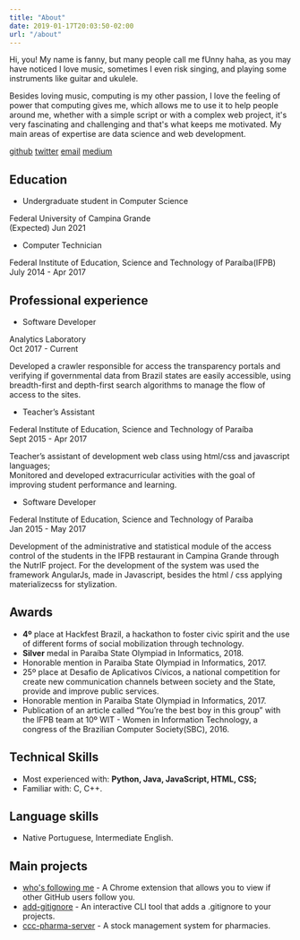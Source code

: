 ```yaml
---
title: "About"
date: 2019-01-17T20:03:50-02:00
url: "/about"
---
```

Hi, you! My name is fanny, but many people call me fUnny haha, as you may have noticed I love music, sometimes I even risk singing, and playing some instruments like guitar and ukulele.

Besides loving music, computing is my other passion, I love the feeling of power that computing gives me, which allows me to use it to help people around me, whether with a simple script or with a complex web project, it's very fascinating and challenging and that's what keeps me motivated. My main areas of expertise are data science and web development.

[github](https://github.com/fannyvieira) [twitter](https://twitter.com/fannyvieiira) [email](mailto:fanny.vieira@ccc.ufcg.edu.br) [medium](https://medium.com/@fannyvieira)


## Education

- Undergraduate student in Computer Science

Federal University of Campina Grande  
(Expected) Jun 2021  

- Computer Technician

Federal Institute of Education, Science and Technology of Paraíba(IFPB) 
July 2014 - Apr 2017


## Professional experience


* Software Developer

Analytics Laboratory  
Oct 2017 - Current

Developed a crawler responsible for access the transparency portals and verifying if governmental data from Brazil states are easily accessible, using breadth-first and depth-first search algorithms to manage the flow of access to the sites.


* Teacher’s Assistant

Federal Institute of Education, Science and Technology of Paraíba  
Sept 2015 - Apr 2017

Teacher’s assistant of development web class using html/css and javascript languages;  
Monitored and developed extracurricular activities with the goal of improving student performance and learning. 


* Software Developer              

Federal Institute of Education, Science and Technology of Paraíba                  
Jan 2015 - May 2017 

Development of the administrative and statistical module of the access control of the students in the IFPB restaurant in Campina Grande through the NutrIF project. For the development of the system was used the framework AngularJs, made in Javascript, besides the html / css applying materializecss for stylization.


## Awards
- **4º** place at Hackfest Brazil, a hackathon to foster civic spirit and the use of different forms of social mobilization through technology.
- **Silver** medal in Paraíba State Olympiad in Informatics, 2018.
- Honorable mention in Paraiba State Olympiad in Informatics, 2017.
- 25º place at Desafio de Aplicativos Cívicos, a national competition for create new communication channels between society and the State, provide and improve public services.
- Honorable mention in Paraiba State Olympiad in Informatics, 2017.
- Publication of an article called “You’re the best boy in this group” with the IFPB team at 10º WIT - Women in Information Technology, a congress of the Brazilian Computer Society(SBC), 2016.


## Technical Skills
- Most experienced with: **Python, Java, JavaScript, HTML, CSS;**
- Familiar with: C, C++.


## Language skills
- Native Portuguese, Intermediate English.


## Main projects

* [who's following me](https://github.com/FannyVieira/whosfollowingme.git) - A Chrome extension that allows you to view if other GitHub users follow you. 
* [add-gitignore](https://github.com/FannyVieira/add-gitignore.git) - An interactive CLI tool that adds a .gitignore to your projects.
* [ccc-pharma-server](https://github.com/SpinnelSun/CCCPharmaServer.git) - A stock management system for pharmacies.



